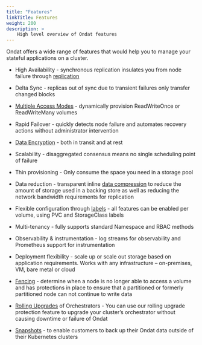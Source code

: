 ```yaml
---
title: "Features"
linkTitle: Features
weight: 200
description: >
    High level overview of Ondat features
---
```

Ondat offers a wide range of features that would help you to manage your stateful applications on a cluster.

* High Availability - synchronous replication insulates you from node failure through [replication](/docs/features/replication/)

* Delta Sync - replicas out of sync due to transient failures only transfer changed blocks

* [Multiple Access Modes](/docs/features/rwx/) - dynamically provision ReadWriteOnce or ReadWriteMany volumes 

* Rapid Failover - quickly detects node failure and automates recovery actions without administrator intervention

* [Data Encryption](/docs/features/encryption/) - both in transit and at rest


* Scalability - disaggregated consensus means no single scheduling point of failure

* Thin provisioning - Only consume the space you need in a storage pool

* Data reduction - transparent inline [data compression](/docs/features/compression/) to reduce the amount of storage used in a backing store as well as reducing the network bandwidth requirements for replication

* Flexible configuration through [labels](/docs/features/labels/) - all features can be enabled per volume, using PVC and StorageClass labels

* Multi-tenancy - fully supports standard Namespace and RBAC methods

* Observability & instrumentation - log streams for observability and Prometheus support for instrumentation

* Deployment flexibility - scale up or scale out storage based on application requirements. Works with any infrastructure – on-premises, VM, bare metal or cloud

* [Fencing](/docs/features/fencing/) -  determine when a node is no longer able to access a volume and has protections in place to ensure that a partitioned or formerly partitioned node can not continue to write data

* [Rolling Upgrades](/docs/features/rolling-upgrades/) of Orchestrators - You can use our rolling upgrade protection feature to upgrade your cluster’s orchestrator without causing downtime or failure of Ondat

* [Snapshots](/docs/features/snapshots) - to enable customers to back up their Ondat data outside of their Kubernetes clusters